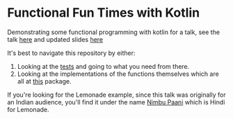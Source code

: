 # Functional Fun Times with Kotlin
Demonstrating some functional programming with kotlin for a talk, see the talk [here](https://www.youtube.com/watch?v=AenCn5Jbkh0) and updated slides [here](https://docs.google.com/presentation/d/1FGt75TfqyUIGXXPfLYAg9zOd1YegPHR6BPgNiIzIP7o/edit#slide=id.gc6f83aa91_0_56)

It's best to navigate this repository by either:
1. Looking at the [tests](https://github.com/AniketSK/FunctionalDemo/blob/master/app/src/test/java/com/aniketkadam/functionaldemo/FunctionalOperatorsImplementationKtTest.kt
) and going to what you need from there.
2. Looking at the implementations of the functions themselves which are all at [this](https://github.com/AniketSK/FunctionalDemo/tree/master/app/src/main/java/com/aniketkadam/functionaldemo) package.

If you're looking for the Lemonade example, since this talk was originally for an Indian audience, you'll find it under the name [Nimbu Paani](https://github.com/AniketSK/FunctionalDemo/blob/master/app/src/main/java/com/aniketkadam/functionaldemo/NimbuPaani.kt) which is Hindi for Lemonade.
